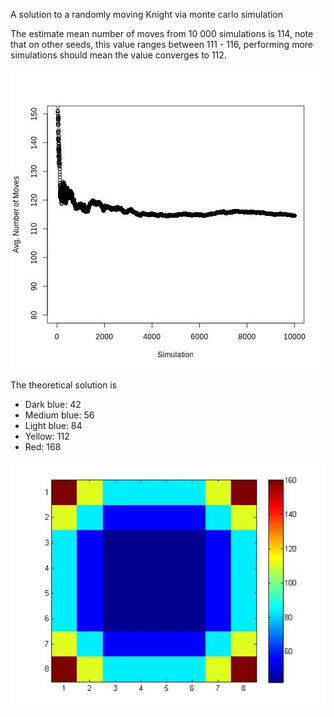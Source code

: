
A solution to a randomly moving Knight via monte carlo simulation

The estimate mean number of moves from 10 000 simulations is 114, note that on other seeds, this value ranges between 111 - 116, performing more simulations should mean the value converges to 112.

![knight.jpg](https://github.com/mkomod/stochastic-knight/blob/master/knight.jpg)

The theoretical solution is

 - Dark blue: 42
 - Medium blue: 56
 - Light blue: 84
 - Yellow: 112
 - Red: 168

![theoretical.jpg](https://github.com/mkomod/stochastic-knight/blob/master/theoretical.jpg)

